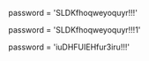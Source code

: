 












password = 'SLDKfhoqweyoquyr!!!'

password = 'SLDKfhoqweyoquyr!!!1'









password = 'iuDHFUIEHfur3iru!!!'





